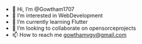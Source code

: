 - 👋 Hi, I’m @Gowtham1707
- 👀 I’m interested in WebDevelopment
- 🌱 I’m currently learning Flutter
- 💞️ I’m looking to collaborate on opensorceprojects
- 📫 How to reach me gowthamvgy@gmail.com

<!---
Gowtham1707/Gowtham1707 is a ✨ special ✨ repository because its `README.md` (this file) appears on your GitHub profile.
You can click the Preview link to take a look at your changes.
--->
